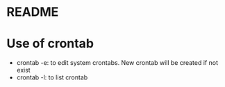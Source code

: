 # README

# Use of crontab

- crontab -e: to edit system crontabs. New crontab will be created if not exist
- crontab -l: to list crontab